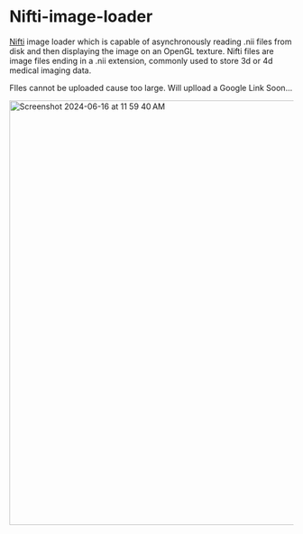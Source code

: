 # Nifti-image-loader
[Nifti](https://github.com/plwp/Nifti.NET/tree/master) image loader which is capable of asynchronously reading .nii files from disk and then displaying the image on an OpenGL texture. Nifti files are image files ending in a .nii extension, commonly used to store 3d or 4d medical imaging data.

FIles cannot be uploaded cause too large. Will uplload a Google Link Soon...

<img width="753" alt="Screenshot 2024-06-16 at 11 59 40 AM" src="https://github.com/jpstayfocus/-Nifti-image-loader/assets/110998062/61714045-3f51-43a6-b116-e38f67468975">

